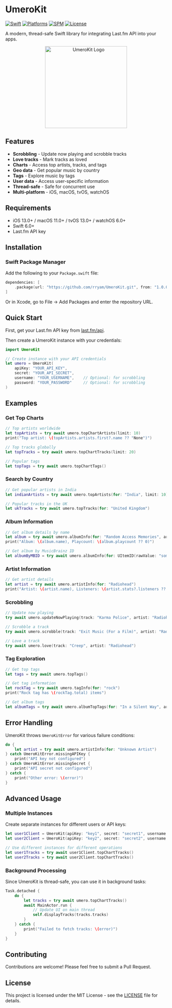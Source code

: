 # UmeroKit

[![Swift](https://img.shields.io/badge/Swift-6.0+-orange)](https://swift.org)
[![Platforms](https://img.shields.io/badge/Platforms-iOS%20%7C%20macOS%20%7C%20tvOS%20%7C%20watchOS-blue)](https://github.com/rryam/UmeroKit)
[![SPM](https://img.shields.io/badge/SPM-compatible-brightgreen)](https://swift.org/package-manager)
[![License](https://img.shields.io/badge/License-MIT-lightgrey)](LICENSE)

A modern, thread-safe Swift library for integrating Last.fm API into your apps.

<p align="center">
  <img src="https://github.com/rryam/UmeroKit/blob/main/UmeroKit.png" alt="UmeroKit Logo" width="256"/>
</p>

## Features

- **Scrobbling** - Update now playing and scrobble tracks
- **Love tracks** - Mark tracks as loved
- **Charts** - Access top artists, tracks, and tags
- **Geo data** - Get popular music by country
- **Tags** - Explore music by tags
- **User data** - Access user-specific information
- **Thread-safe** - Safe for concurrent use
- **Multi-platform** - iOS, macOS, tvOS, watchOS

## Requirements

- iOS 13.0+ / macOS 11.0+ / tvOS 13.0+ / watchOS 6.0+
- Swift 6.0+
- Last.fm API key

## Installation

### Swift Package Manager

Add the following to your `Package.swift` file:

```swift
dependencies: [
    .package(url: "https://github.com/rryam/UmeroKit.git", from: "1.0.0")
]
```

Or in Xcode, go to File → Add Packages and enter the repository URL.

## Quick Start

First, get your Last.fm API key from [last.fm/api](https://www.last.fm/api).

Then create a UmeroKit instance with your credentials:

```swift
import UmeroKit

// Create instance with your API credentials
let umero = UmeroKit(
    apiKey: "YOUR_API_KEY",
    secret: "YOUR_API_SECRET",
    username: "YOUR_USERNAME",    // Optional: for scrobbling
    password: "YOUR_PASSWORD"     // Optional: for scrobbling
)
```

## Examples

### Get Top Charts

```swift
// Top artists worldwide
let topArtists = try await umero.topChartArtists(limit: 10)
print("Top artist: \(topArtists.artists.first?.name ?? "None")")

// Top tracks globally
let topTracks = try await umero.topChartTracks(limit: 20)

// Popular tags
let topTags = try await umero.topChartTags()
```

### Search by Country

```swift
// Get popular artists in India
let indianArtists = try await umero.topArtists(for: "India", limit: 10)

// Popular tracks in the UK
let ukTracks = try await umero.topTracks(for: "United Kingdom")
```

### Album Information

```swift
// Get album details by name
let album = try await umero.albumInfo(for: "Random Access Memories", artist: "Daft Punk")
print("Album: \(album.name), Playcount: \(album.playcount ?? 0)")

// Get album by MusicBrainz ID
let albumByMBID = try await umero.albumInfo(for: UItemID(rawValue: "some-mbid"))
```

### Artist Information

```swift
// Get artist details
let artist = try await umero.artistInfo(for: "Radiohead")
print("Artist: \(artist.name), Listeners: \(artist.stats?.listeners ?? 0)")
```

### Scrobbling

```swift
// Update now playing
try await umero.updateNowPlaying(track: "Karma Police", artist: "Radiohead")

// Scrobble a track
try await umero.scrobble(track: "Exit Music (For a Film)", artist: "Radiohead")

// Love a track
try await umero.love(track: "Creep", artist: "Radiohead")
```

### Tag Exploration

```swift
// Get top tags
let tags = try await umero.topTags()

// Get tag information
let rockTag = try await umero.tagInfo(for: "rock")
print("Rock tag has \(rockTag.total) items")

// Get album tags
let albumTags = try await umero.albumTopTags(for: "In a Silent Way", artist: "Miles Davis")
```

## Error Handling

UmeroKit throws `UmeroKitError` for various failure conditions:

```swift
do {
    let artist = try await umero.artistInfo(for: "Unknown Artist")
} catch UmeroKitError.missingAPIKey {
    print("API key not configured")
} catch UmeroKitError.missingSecret {
    print("API secret not configured")
} catch {
    print("Other error: \(error)")
}
```

## Advanced Usage

### Multiple Instances

Create separate instances for different users or API keys:

```swift
let user1Client = UmeroKit(apiKey: "key1", secret: "secret1", username: "user1", password: "pass1")
let user2Client = UmeroKit(apiKey: "key2", secret: "secret2", username: "user2", password: "pass2")

// Use different instances for different operations
let user1Tracks = try await user1Client.topChartTracks()
let user2Tracks = try await user2Client.topChartTracks()
```

### Background Processing

Since UmeroKit is thread-safe, you can use it in background tasks:

```swift
Task.detached {
    do {
        let tracks = try await umero.topChartTracks()
        await MainActor.run {
            // Update UI on main thread
            self.displayTracks(tracks.tracks)
        }
    } catch {
        print("Failed to fetch tracks: \(error)")
    }
}
```

## Contributing

Contributions are welcome! Please feel free to submit a Pull Request.

## License

This project is licensed under the MIT License - see the [LICENSE](LICENSE) file for details.
